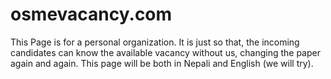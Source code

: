 # osmevacancy.com
This Page is for a personal organization. It is just so that, the incoming candidates can know the available vacancy without us, changing the paper again and again. This page will be both in Nepali and English (we will try). 
